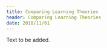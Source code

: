 ```yaml
---
title: Comparing Learning Theories
header: Comparing Learning Theories
date: 2018/11/01
---
```


Text to be added.

